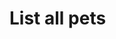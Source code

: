 #  List all pets

<api-endpoint openapi-path="../../../openapi-simple.yaml" method="GET" endpoint="/pets"/>